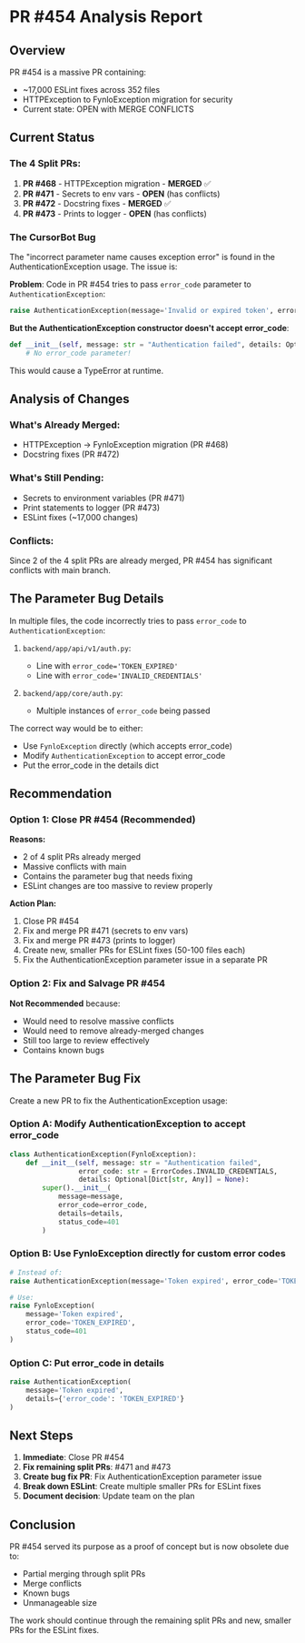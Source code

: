 # PR #454 Analysis Report

## Overview
PR #454 is a massive PR containing:
- ~17,000 ESLint fixes across 352 files
- HTTPException to FynloException migration for security
- Current state: OPEN with MERGE CONFLICTS

## Current Status

### The 4 Split PRs:
1. **PR #468** - HTTPException migration - **MERGED** ✅
2. **PR #471** - Secrets to env vars - **OPEN** (has conflicts)
3. **PR #472** - Docstring fixes - **MERGED** ✅  
4. **PR #473** - Prints to logger - **OPEN** (has conflicts)

### The CursorBot Bug

The "incorrect parameter name causes exception error" is found in the AuthenticationException usage. The issue is:

**Problem**: Code in PR #454 tries to pass `error_code` parameter to `AuthenticationException`:
```python
raise AuthenticationException(message='Invalid or expired token', error_code='TOKEN_EXPIRED')
```

**But the AuthenticationException constructor doesn't accept error_code**:
```python
def __init__(self, message: str = "Authentication failed", details: Optional[Dict[str, Any]] = None):
    # No error_code parameter!
```

This would cause a TypeError at runtime.

## Analysis of Changes

### What's Already Merged:
- HTTPException → FynloException migration (PR #468)
- Docstring fixes (PR #472)

### What's Still Pending:
- Secrets to environment variables (PR #471)
- Print statements to logger (PR #473)
- ESLint fixes (~17,000 changes)

### Conflicts:
Since 2 of the 4 split PRs are already merged, PR #454 has significant conflicts with main branch.

## The Parameter Bug Details

In multiple files, the code incorrectly tries to pass `error_code` to `AuthenticationException`:

1. `backend/app/api/v1/auth.py`:
   - Line with `error_code='TOKEN_EXPIRED'`
   - Line with `error_code='INVALID_CREDENTIALS'`

2. `backend/app/core/auth.py`:
   - Multiple instances of `error_code` being passed

The correct way would be to either:
- Use `FynloException` directly (which accepts error_code)
- Modify `AuthenticationException` to accept error_code
- Put the error_code in the details dict

## Recommendation

### Option 1: Close PR #454 (Recommended)
**Reasons:**
- 2 of 4 split PRs already merged
- Massive conflicts with main
- Contains the parameter bug that needs fixing
- ESLint changes are too massive to review properly

**Action Plan:**
1. Close PR #454
2. Fix and merge PR #471 (secrets to env vars)
3. Fix and merge PR #473 (prints to logger)
4. Create new, smaller PRs for ESLint fixes (50-100 files each)
5. Fix the AuthenticationException parameter issue in a separate PR

### Option 2: Fix and Salvage PR #454
**Not Recommended** because:
- Would need to resolve massive conflicts
- Would need to remove already-merged changes
- Still too large to review effectively
- Contains known bugs

## The Parameter Bug Fix

Create a new PR to fix the AuthenticationException usage:

### Option A: Modify AuthenticationException to accept error_code
```python
class AuthenticationException(FynloException):
    def __init__(self, message: str = "Authentication failed", 
                 error_code: str = ErrorCodes.INVALID_CREDENTIALS,
                 details: Optional[Dict[str, Any]] = None):
        super().__init__(
            message=message,
            error_code=error_code,
            details=details,
            status_code=401
        )
```

### Option B: Use FynloException directly for custom error codes
```python
# Instead of:
raise AuthenticationException(message='Token expired', error_code='TOKEN_EXPIRED')

# Use:
raise FynloException(
    message='Token expired',
    error_code='TOKEN_EXPIRED',
    status_code=401
)
```

### Option C: Put error_code in details
```python
raise AuthenticationException(
    message='Token expired',
    details={'error_code': 'TOKEN_EXPIRED'}
)
```

## Next Steps

1. **Immediate**: Close PR #454
2. **Fix remaining split PRs**: #471 and #473
3. **Create bug fix PR**: Fix AuthenticationException parameter issue
4. **Break down ESLint**: Create multiple smaller PRs for ESLint fixes
5. **Document decision**: Update team on the plan

## Conclusion

PR #454 served its purpose as a proof of concept but is now obsolete due to:
- Partial merging through split PRs
- Merge conflicts
- Known bugs
- Unmanageable size

The work should continue through the remaining split PRs and new, smaller PRs for the ESLint fixes.